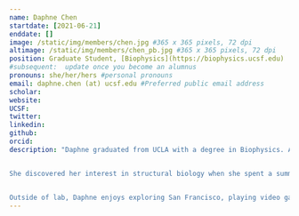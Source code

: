 ```yaml
---
name: Daphne Chen
startdate: [2021-06-21]
enddate: []
image: /static/img/members/chen.jpg #365 x 365 pixels, 72 dpi
altimage: /static/img/members/chen_pb.jpg #365 x 365 pixels, 72 dpi
position: Graduate Student, [Biophysics](https://biophysics.ucsf.edu)
#subsequent:  update once you become an alumnus
pronouns: she/her/hers #personal pronouns
email: daphne.chen (at) ucsf.edu #Preferred public email address
scholar:
website:
UCSF:
twitter:
linkedin:
github:
orcid:
description: "Daphne graduated from UCLA with a degree in Biophysics. As an undergraduate, she studied the effects of chaotropes and kosmotropes on protein hydration layers under the guidance of [Dr. Giovanni Zocchi](https://zocchi.physics.ucla.edu).


She discovered her interest in structural biology when she spent a summer working under [Dr. Kliment Verba](https://verbalab.ucsf.edu) at UCSF, and will pursue structural biology-related projects as a member of the Fraser lab.


Outside of lab, Daphne enjoys exploring San Francisco, playing video games, and reading. "
---
```

